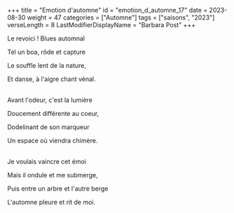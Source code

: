 +++
title = "Emotion d'automne"
id = "emotion_d_automne_17"
date = 2023-08-30
weight = 47
categories = ["Automne"]
tags = ["saisons", "2023"]
verseLength = 8
LastModifierDisplayName = "Barbara Post"
+++

Le revoici ! Blues automnal

Tel un boa, rôde et capture

Le souffle lent de la nature,

Et danse, à l'aigre chant vénal.

 \
Avant l'odeur, c'est la lumière

Doucement différente au coeur,

Dodelinant de son marqueur

Un espace où viendra chimère.

 \
Je voulais vaincre cet émoi

Mais il ondule et me submerge,

Puis entre un arbre et l'autre berge

L'automne pleure et rit de moi.
